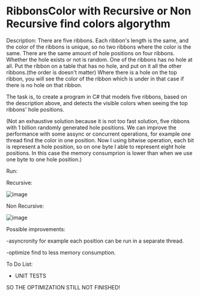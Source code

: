 # RibbonsColor with Recursive or Non Recursive find colors algorythm

Description: There are five ribbons. Each ribbon's length is the same, and the color of the ribbons is unique, so no two ribbons where the color is the same. There are the same amount of hole positions on four ribbons. Whether the hole exists or not is random. One of the ribbons has no hole at all. Put the ribbon on a table that has no hole, and put on it all the other ribbons.(the order is doesn't matter) Where there is a hole on the top ribbon, you will see the color of the ribbon which is under in that case if there is no hole on that ribbon. 

The task is, to create a program in C# that models five ribbons, based on the description above, and detects the visible colors when seeing the top ribbons' hole positions.

(Not an exhaustive solution because it is not too fast solution, five ribbons with 1 billion randomly generated hole positions. We can improve the performance with some assync or concurrent operations, for example one thread find the color in one position. Now I using bitwise operation, each bit is represent a hole position, so on one byte I able to represent eight hole positions. In this case the memory consumprion is lower than when we use one byte to one hole position.)

Run:

Recursive:

![image](https://user-images.githubusercontent.com/26471568/209794407-a3030ac8-8535-4dad-a659-709f60e2541f.png)

Non Recursive:

![image](https://user-images.githubusercontent.com/26471568/209809838-be97b0ae-e1df-41bc-ba79-9f99a28ee2a0.png)


Possible improvements:

-asyncronity for example each position can be run in a separate thread.

-optimize find to less memory consumption.

To Do List:

- UNIT TESTS

SO THE OPTIMIZATION STILL NOT FINISHED!
